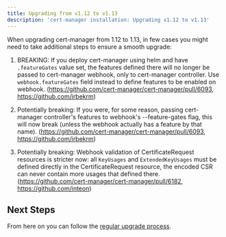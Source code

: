 ```yaml
---
title: Upgrading from v1.12 to v1.13
description: 'cert-manager installation: Upgrading v1.12 to v1.13'
---
```


When upgrading cert-manager from 1.12 to 1.13, in few cases you might need to take additional steps to ensure a smooth upgrade:

1. BREAKING: If you deploy cert-manager using helm and have `.featureGates` value set, the features defined
there will no longer be passed to cert-manager webhook, only to cert-manager controller. Use `webhook.featureGates` field
instead to define features to be enabled on webhook. (https://github.com/cert-manager/cert-manager/pull/6093, https://github.com/irbekrm)

2. Potentially breaking: If you were, for some reason, passing cert-manager controller's features to webhook's --feature-gates flag,
this will now break (unless the webhook actually has a feature by that name). (https://github.com/cert-manager/cert-manager/pull/6093, https://github.com/irbekrm)

3. Potentially breaking: Webhook validation of CertificateRequest resources is stricter now: all `KeyUsages` and `ExtendedKeyUsages` must be defined directly in the CertificateRequest resource, the encoded CSR can never contain more usages that defined there. (https://github.com/cert-manager/cert-manager/pull/6182, https://github.com/inteon)

## Next Steps

From here on you can follow the [regular upgrade process](./README.md).

